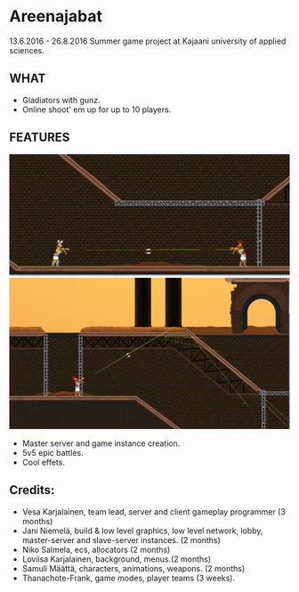 # Areenajabat
13.6.2016 - 26.8.2016 Summer game project at Kajaani university of applied sciences.

## WHAT

* Gladiators with gunz. 
* Online shoot' em up for up to 10 players.

## FEATURES
![alt tag](https://github.com/Glowny/Areenajabat/blob/master/areena1.png?raw=true)
![alt tag](https://github.com/Glowny/Areenajabat/blob/master/areena3.png?raw=true)
* Master server and game instance creation.
* 5v5 epic battles.
* Cool effets.


## Credits:

* Vesa Karjalainen, team lead, server and client gameplay programmer (3 months)
* Jani Niemelä, build & low level graphics, low level network, lobby, master-server and slave-server instances. (2 months)
* Niko Salmela, ecs, allocators (2 months)
* Loviisa Karjalainen, background, menus.(2 months)
* Samuli Määttä, characters, animations, weapons. (2 months)
* Thanachote-Frank, game modes, player teams (3 weeks).
